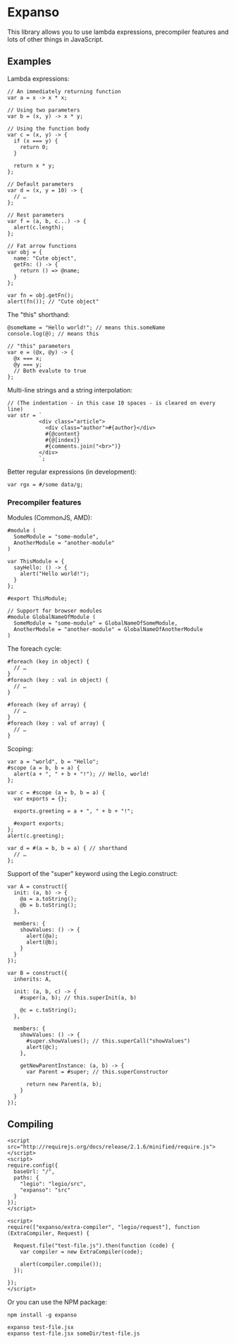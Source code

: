 Expanso
=======

This library allows you to use lambda expressions, precompiler features and lots of other things in JavaScript.

## Examples
Lambda expressions:
```
// An immediately returning function
var a = x -> x * x;

// Using two parameters
var b = (x, y) -> x * y;

// Using the function body
var c = (x, y) -> {
  if (x === y) {
    return 0;
  }
  
  return x * y;
};

// Default parameters
var d = (x, y = 10) -> {
  // …
};

// Rest parameters
var f = (a, b, c...) -> {
  alert(c.length);
};

// Fat arrow functions
var obj = {
  name: "Cute object",
  getFn: () -> {
    return () => @name;
  }
};

var fn = obj.getFn();
alert(fn()); // "Cute object"
```

The "this" shorthand:
```
@someName = "Hello world!"; // means this.someName
console.log(@); // means this

// "this" parameters
var e = (@x, @y) -> {
  @x === x;
  @y === y;
  // Both evalute to true
};
```

Multi-line strings and a string interpolation:
```
// (The indentation - in this case 10 spaces - is cleared on every line)
var str = `
          <div class="article">
            <div class="author">#{author}</div>
            #{@content}
            #{@[index]}
            #{comments.join("<br>")}
          </div>
          `;
```

Better regular expressions (in development):
```
var rgx = #/some data/g;
```

### Precompiler features

Modules (CommonJS, AMD):
```
#module (
  SomeModule = "some-module",
  AnotherModule = "another-module"
)

var ThisModule = {
  sayHello: () -> {
    alert("Hello world!");
  }
};

#export ThisModule;

// Support for browser modules
#module GlobalNameOfModule (
  SomeModule = "some-module" = GlobalNameOfSomeModule,
  AnotherModule = "another-module" = GlobalNameOfAnotherModule
)
```

The foreach cycle:
```
#foreach (key in object) {
  // …
}
#foreach (key : val in object) {
  // …
}

#foreach (key of array) {
  // …
}
#foreach (key : val of array) {
  // …
}
```

Scoping:
```
var a = "world", b = "Hello";
#scope (a = b, b = a) {
  alert(a + ", " + b + "!"); // Hello, world!
};

var c = #scope (a = b, b = a) {
  var exports = {};
  
  exports.greeting = a + ", " + b + "!";
  
  #export exports;
};
alert(c.greeting);

var d = #(a = b, b = a) { // shorthand
  // …
};
```

Support of the "super" keyword using the Legio.construct:
```
var A = construct({
  init: (a, b) -> {
    @a = a.toString();
    @b = b.toString();
  },
  
  members: {
    showValues: () -> {
      alert(@a);
      alert(@b);
    }
  }
});

var B = construct({
  inherits: A,
  
  init: (a, b, c) -> {
    #super(a, b); // this.superInit(a, b)
    
    @c = c.toString();
  },
  
  members: {
    showValues: () -> {
      #super.showValues(); // this.superCall("showValues")
      alert(@c);
    },
    
    getNewParentInstance: (a, b) -> {
      var Parent = #super; // this.superConstructor
      
      return new Parent(a, b);
    }
  }
});
```

## Compiling
```
<script src="http://requirejs.org/docs/release/2.1.6/minified/require.js"></script>
<script>
require.config({
  baseUrl: "/",
  paths: {
    "legio": "legio/src",
    "expanso": "src"
  }
});
</script>

<script>
require(["expanso/extra-compiler", "legio/request"], function (ExtraCompiler, Request) {
  
  Request.file("test-file.js").then(function (code) {
    var compiler = new ExtraCompiler(code);
    
    alert(compiler.compile());
  });
  
});
</script>
```

Or you can use the NPM package:
```
npm install -g expanso

expanso test-file.jsx
expanso test-file.jsx someDir/test-file.js
```

